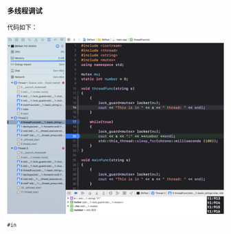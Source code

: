 ### 多线程调试 ###

代码如下：

![image](https://github.com/Javen9527/For-OsxDevelop/blob/main/pic/debug1.png)





    #in

